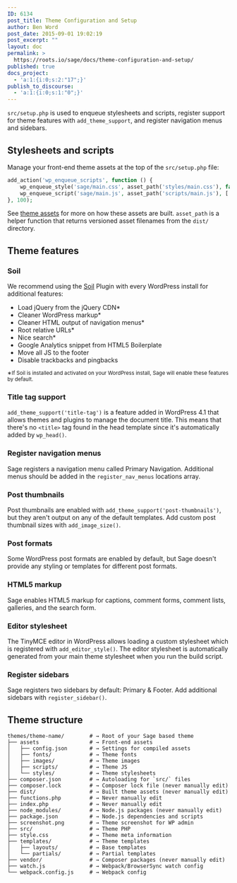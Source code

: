 ```yaml
---
ID: 6134
post_title: Theme Configuration and Setup
author: Ben Word
post_date: 2015-09-01 19:02:19
post_excerpt: ""
layout: doc
permalink: >
  https://roots.io/sage/docs/theme-configuration-and-setup/
published: true
docs_project:
  - 'a:1:{i:0;s:2:"17";}'
publish_to_discourse:
  - 'a:1:{i:0;s:1:"0";}'
---
```

`src/setup.php` is used to enqueue stylesheets and scripts, register support for theme features with <code>add_theme_support</code>, and register navigation menus and sidebars.

## Stylesheets and scripts

Manage your front-end theme assets at the top of the `src/setup.php` file:

```php
add_action('wp_enqueue_scripts', function () {
    wp_enqueue_style('sage/main.css', asset_path('styles/main.css'), false, null);
    wp_enqueue_script('sage/main.js', asset_path('scripts/main.js'), ['jquery'], null, true);
}, 100);
```

See [theme assets](/sage/docs/theme-development-and-building/#theme-assets) for more on how these assets are built. `asset_path` is a helper function that returns versioned asset filenames from the `dist/` directory.

## Theme features

### Soil

We recommend using the [Soil](/plugins/soil) Plugin with every WordPress install for additional features:

* Load jQuery from the jQuery CDN*
* Cleaner WordPress markup*
* Cleaner HTML output of navigation menus*
* Root relative URLs*
* Nice search*
* Google Analytics snippet from HTML5 Boilerplate
* Move all JS to the footer
* Disable trackbacks and pingbacks

<small>&lowast;If Soil is installed and activated on your WordPress install, Sage will enable these features by default.</small>

### Title tag support

`add_theme_support('title-tag')` is a feature added in WordPress 4.1 that allows themes and plugins to manage the document title. This means that there's no `<title>` tag found in the head template since it's automatically added by `wp_head()`.

### Register navigation menus

Sage registers a navigation menu called Primary Navigation. Additional menus should be added in the `register_nav_menus` locations array.

### Post thumbnails

Post thumbnails are enabled with `add_theme_support('post-thumbnails')`, but they aren't output on any of the default templates. Add custom post thumbnail sizes with `add_image_size()`.

### Post formats

Some WordPress post formats are enabled by default, but Sage doesn't provide any styling or templates for different post formats.

### HTML5 markup

Sage enables HTML5 markup for captions, comment forms, comment lists, galleries, and the search form.

### Editor stylesheet

The TinyMCE editor in WordPress allows loading a custom stylesheet which is registered with `add_editor_style()`. The editor stylesheet is automatically generated from your main theme stylesheet when you run the build script.

### Register sidebars

Sage registers two sidebars by default: Primary & Footer. Add additional sidebars with `register_sidebar()`.

## Theme structure

```shell
themes/theme-name/        # → Root of your Sage based theme
├── assets                # → Front-end assets
│   ├── config.json       # → Settings for compiled assets
│   ├── fonts/            # → Theme fonts
│   ├── images/           # → Theme images
│   ├── scripts/          # → Theme JS
│   └── styles/           # → Theme stylesheets
├── composer.json         # → Autoloading for `src/` files
├── composer.lock         # → Composer lock file (never manually edit)
├── dist/                 # → Built theme assets (never manually edit)
├── functions.php         # → Never manually edit
├── index.php             # → Never manually edit
├── node_modules/         # → Node.js packages (never manually edit)
├── package.json          # → Node.js dependencies and scripts
├── screenshot.png        # → Theme screenshot for WP admin
├── src/                  # → Theme PHP
├── style.css             # → Theme meta information
├── templates/            # → Theme templates
│   ├── layouts/          # → Base templates
│   └── partials/         # → Partial templates
├── vendor/               # → Composer packages (never manually edit)
├── watch.js              # → Webpack/BrowserSync watch config
└── webpack.config.js     # → Webpack config
```

